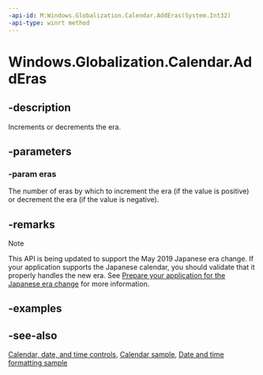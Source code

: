 ```yaml
---
-api-id: M:Windows.Globalization.Calendar.AddEras(System.Int32)
-api-type: winrt method
---
```


<!-- Method syntax
public void AddEras(System.Int32 eras)
-->

# Windows.Globalization.Calendar.AddEras

## -description
Increments or decrements the era.

## -parameters
### -param eras
The number of eras by which to increment the era (if the value is positive) or decrement the era (if the value is negative).

## -remarks

> [!NOTE]
> This API is being updated to support the May 2019 Japanese era change. If your application supports the Japanese calendar, you should validate that it properly handles the new era. See [Prepare your application for the Japanese era change](https://docs.microsoft.com/windows/uwp/design/globalizing/japanese-era-change) for more information.

## -examples

## -see-also

[Calendar, date, and time controls](/windows/uwp/design/controls-and-patterns/date-and-time), [Calendar sample](https://github.com/Microsoft/Windows-universal-samples/tree/master/Samples/Calendar), [Date and time formatting sample](https://github.com/microsoft/Windows-universal-samples/tree/master/Samples/DateTimeFormatting)
